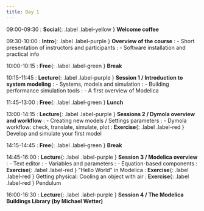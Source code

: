 ```yaml
---
title: Day 1
---
```


09:00-09:30 
: **Social**{: .label .label-yellow } **Welcome coffee**

09:30-10:00 
: **Intro**{: .label .label-purple } **Overview of the course**
: - Short presentation of instructors and participants
: - Software installation and practical info

10:00-10:15 
: **Free**{: .label .label-green } **Break**

10:15-11:45 
: **Lecture**{: .label .label-purple } **Session 1 / Introduction to system modeling**
: - Systems, models and simulation
: - Building performance simulation tools
: - A first overview of Modelica

11:45-13:00 
: **Free**{: .label .label-green } **Lunch**

13:00-14:15 
: **Lecture**{: .label .label-purple } **Sessions 2 / Dymola overview and workflow**
: - Creating new models / Settings parameters 
: - Dymola workflow: check, translate, simulate, plot
: **Exercise**{: .label .label-red } Develop and simulate your first model

14:15-14:45 
: **Free**{: .label .label-green } **Break**

14:45-16:00 
: **Lecture**{: .label .label-purple } **Session 3 / Modelica overview**
: - Text editor
: - Variables and parameters
: - Equation-based components
: **Exercise**{: .label .label-red } "Hello World" in Modelica
: **Exercise**{: .label .label-red } Getting physical: Cooling an object with air
: **Exercise**{: .label .label-red } Pendulum

16:00-16:30 
: **Lecture**{: .label .label-purple } **Session 4 / The Modelica Buildings Library (by Michael Wetter)**



